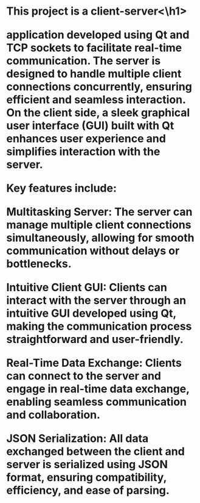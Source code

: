 <h1>This project is a client-server<\h1> 

application developed using Qt and TCP sockets to facilitate real-time communication. 
The server is designed to handle multiple client connections concurrently, ensuring efficient and seamless interaction. 
On the client side, a sleek graphical user interface (GUI) built with Qt enhances user experience and simplifies interaction with the server.

Key features include:

Multitasking Server: The server can manage multiple client connections simultaneously, allowing for smooth communication without delays or bottlenecks.

Intuitive Client GUI: Clients can interact with the server through an intuitive GUI developed using Qt, making the communication process straightforward and user-friendly.

Real-Time Data Exchange: Clients can connect to the server and engage in real-time data exchange, enabling seamless communication and collaboration.

JSON Serialization: All data exchanged between the client and server is serialized using JSON format, ensuring compatibility, efficiency, and ease of parsing.
